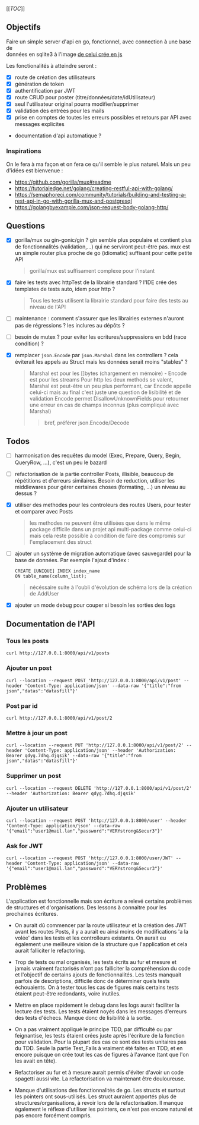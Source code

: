[[_TOC_]]

## Objectifs

Faire un simple server d'api en go, fonctionnel, avec connection à une base de  
données en sqlite3 à l'image [de celui crée en js](https://gitlab.com/franckf/reference-javascript/-/tree/master/full-project-examples/lite-api-crud)

Les fonctionalités à atteindre seront :

- [x] route de création des utilisateurs
- [x] génération de token
- [x] authentification par JWT
- [x] route CRUD pour poster (titre/données/date/idUtilisateur)
- [x] seul l'utilisateur original pourra modifier/supprimer
- [x] validation des entrées pour les mails
- [x] prise en comptes de toutes les erreurs possibles et retours par API avec
      messages explicites
- documentation d'api automatique ?

### Inspirations

On le fera à ma façon et on fera ce qu'il semble le plus naturel. Mais un
peu d'idées est bienvenue :

- https://github.com/gorilla/mux#readme
- https://tutorialedge.net/golang/creating-restful-api-with-golang/
- https://semaphoreci.com/community/tutorials/building-and-testing-a-rest-api-in-go-with-gorilla-mux-and-postgresql
- https://golangbyexample.com/json-request-body-golang-http/

## Questions

- [x] gorilla/mux ou gin-gonic/gin ?
      gin semble plus populaire et contient plus de fonctionnalités (validation,...)
      qui ne serviront peut-être pas. mux est un simple router plus proche de go
      (idiomatic) suffisant pour cette petite API

  > gorilla/mux est suffisament complexe pour l'instant

- [x] faire les tests avec httpTest de la librairie standard ?
      l'IDE crée des templates de tests auto, idem pour http ?

  > Tous les tests utilisent la librairie standard pour faire des tests au niveau de l'API

- [ ] maintenance : comment s'assurer que les librairies externes n'auront pas de
      régressions ? les inclures au dépôts ?

- [ ] besoin de mutex ? pour eviter les ecritures/suppressions en bdd (race
      condition) ?

- [x] remplacer `json.Encode` par `json.Marshal` dans les controllers ?
      cela éviterait les appels au Struct mais les données serait moins "stables" ?

  > Marshal est pour les []bytes (chargement en mémoire) - Encode est pour les streams
  > Pour http les deux methods se valent, Marshal est peut-être un peu plus
  > performant, car Encode appelle celui-ci mais au final c'est juste une
  > question de lisibilité et de validation Encode permet DisallowUnknownFields
  > pour retourner une erreur en cas de champs inconnus (plus compliqué avec Marshal)
  >
  > > bref, préférer json.Encode/Decode

## Todos

- [ ] harmonisation des requêtes du model (Exec, Prepare, Query, Begin, QueryRow, ...),
      c'est un peu le bazard

- [ ] refactorisation de la partie controller Posts, illisible, beaucoup de
      répétitions et d'erreurs similaires. Besoin de reduction, utiliser les middlewares
      pour gérer certaines choses (formating, ...) un niveau au dessus ?

- [x] utiliser des methodes pour les controleurs des routes Users, pour tester et
      comparer avec Posts

  > les methodes ne peuvent être utilisées que dans le même package
  > difficile dans un projet api multi-package comme celui-ci
  > mais cela reste possible à condition de faire des compromis sur
  > l'emplacement des struct

- [ ] ajouter un système de migration automatique (avec sauvegarde) pour la base de
      données. Par exemple l'ajout d'index :

  ```
  CREATE [UNIQUE] INDEX index_name
  ON table_name(column_list);
  ```

  > nécéssaire suite à l'oubli d'évolution de schéma lors de la création de AddUser

- [x] ajouter un mode debug pour couper si besoin les sorties des logs

## Documentation de l'API

### Tous les posts

```
curl http://127.0.0.1:8000/api/v1/posts
```

### Ajouter un post

```
curl --location --request POST 'http://127.0.0.1:8000/api/v1/post' --header 'Content-Type: application/json' --data-raw '{"title":"from json","datas":"datasfill"}'
```

### Post par id

```
curl http://127.0.0.1:8000/api/v1/post/2
```

### Mettre à jour un post

```
curl --location --request PUT 'http://127.0.0.1:8000/api/v1/post/2' --header 'Content-Type: application/json' --header 'Authorization: Bearer qdyg.7dhq.djqsik' --data-raw '{"title":"from json","datas":"datasfill"}'
```

### Supprimer un post

```
curl --location --request DELETE 'http://127.0.0.1:8000/api/v1/post/2' --header 'Authorization: Bearer qdyg.7dhq.djqsik'
```

### Ajouter un utilisateur

```
curl --location --request POST 'http://127.0.0.1:8000/user' --header 'Content-Type: application/json' --data-raw '{"email":"user1@mail.lan","password":"VERYstrong&Secur3"}'
```

### Ask for JWT

```
curl --location --request POST 'http://127.0.0.1:8000/user/JWT' --header 'Content-Type: application/json' --data-raw '{"email":"user1@mail.lan","password":"VERYstrong&Secur3"}'
```

## Problèmes

L'application est fonctionnelle mais son écriture a relevé certains problèmes de structures et d'organisations. Des lessons à connaitre pour les prochaines écritures.

- On aurait dû commencer par la route utilisateur et la création des JWT avant les routes Posts, il y a aurait eu ainsi moins de modifications 'a la volée' dans les tests et les controlleurs existants. On aurait eu également une meilleure vision de la structure que l'application et cela aurait falliciter le refactoring.

- Trop de tests ou mal organisés, les tests écrits au fur et mesure et jamais vraiment factorisés n'ont pas falliciter la compréhension du code et l'objectif de certains ajouts de fonctionnalités. Les tests manquait parfois de descriptions, difficile donc de déterminer quels tests échouaients. On à tester tous les cas de figures mais certains tests étaient peut-être redondants, voire inutiles.

- Mettre en place rapidement le debug dans les logs aurait faciliter la lecture des tests. Les tests étaient noyés dans les messages d'erreurs des tests d'échecs. Manque donc de lisibilité à la sortie.

- On a pas vraiment appliqué le principe TDD, par difficulté ou par feignantise, les tests étaient crées juste après l'écriture de la fonction pour validation. Pour la plupart des cas ce sont des tests unitaires pas du TDD.
  Seule la partie Test_Fails à vraiment été faites en TDD, et en encore puisque on crée tout les cas de figures à l'avance (tant que l'on les avait en tête).

- Refactoriser au fur et à mesure aurait permis d'éviter d'avoir un code spagetti aussi vite. La refactorisation va maintenant être douloureuse.

- Manque d'utilisations des fonctionnalités de go. Les structs et surtout les pointers ont sous-utilisés. Les struct auraient apportés plus de structures/organisations, à revoir lors de la refactorisation. Il manque également le réflexe d'utiliser les pointers, ce n'est pas encore naturel et pas encore forcément compris.
